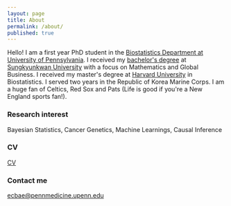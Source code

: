 ```yaml
---
layout: page
title: About
permalink: /about/
published: true
---
```


Hello! I am a first year PhD student in the [Biostatistics Department at University of Pennsylvania](https://www.dbei.med.upenn.edu/). I received my [bachelor's degree](https://www.skku.edu/eng/About/media/news.do?mode=view&articleNo=51850&article.offset=0&articleLimit=10&srSearchVal=graduation) at [Sungkyunkwan University](skku.edu) with a focus on Mathematics and Global Business. I received my master's degree at [Harvard University](harvard.edu) in Biostatistics. I served two years in the Republic of Korea Marine Corps. I am a huge fan of Celtics, Red Sox and Pats (Life is good if you're a New England sports fan!). 

### Research interest
Bayesian Statistics, Cancer Genetics, Machine Learnings, Causal Inference

### CV
[CV](https://raw.githubusercontent.com/calebae/calebae.github.io/master/images/CV_Caleb_Bae_01142020.pdf)

### Contact me

[ecbae@pennmedicine.upenn.edu](mailto:ecbae@pennmedicine.upenn.edu)
